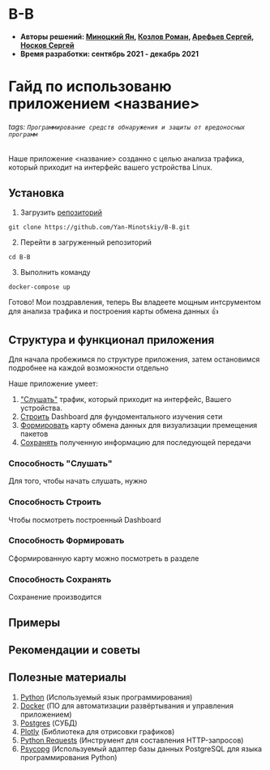 # B-B

* **Авторы решений: [Миноцкий Ян](https://github.com/Yan-Minotskiy), [Козлов Роман](https://github.com/Antieasy), [Арефьев Сергей](https://github.com/sergo2048), [Носков Сергей](https://github.com/Sergey-Noskov)**
* **Время разработки: сентябрь 2021 - декабрь 2021**

# Гайд по использованю приложением <название>
###### tags: `Программирование средств обнаружения и защиты от вредоносных программ`


Наше приложение <название> созданно с целью анализа трафика, который приходит на интерфейс вашего устройства Linux.

## Установка

1. Загрузить [репозиторий](https://github.com/Yan-Minotskiy/B-B.git)
```
git clone https://github.com/Yan-Minotskiy/B-B.git
```
2. Перейти в загруженный репозиторий
```
cd B-B
```
3. Выполнить команду 
```
docker-compose up
```
Готово! Мои поздравления, теперь Вы владеете мощным интсрументом для анализа трафика и построения карты обмена данных :+1: 
## Структура и функционал приложения

Для начала пробежимся по структуре приложения, затем остановимся подробнее на каждой возможности отдельно

Наше приложение умеет:
1. ["Слушать"](https://hackmd.io/HOXhm58qTT-wBuhFkfItDA?view#Способность-“Слушать”) трафик, который приходит на интерфейс, Вашего устройства.
2. [Строить](https://hackmd.io/HOXhm58qTT-wBuhFkfItDA?view#Способность-Строить) Dashboard для фундоментального изучения сети
3. [Формировать](https://hackmd.io/HOXhm58qTT-wBuhFkfItDA?view#Способность-Формировать) карту обмена данных для визуализации премещения пакетов
4. [Сохранять](https://hackmd.io/HOXhm58qTT-wBuhFkfItDA?view#Способность-Сохранять) полученную информацию для последующей передачи

### Способность "Слушать"

Для того, чтобы начать слушать, нужно

### Способность Строить

Чтобы посмотреть построенный Dashboard

### Способность Формировать

Сформированную карту можно посмотреть в разделе 

### Способность Сохранять

Сохранение производится

## Примеры

## Рекомендации и советы

## Полезные материалы
1. [Python](https://www.python.org/) (Используемый язык программирования)
2. [Docker](https://www.docker.com/) (ПО для автоматизации развёртывания и управления приложением)
3. [Postgres](https://postgrespro.ru/) (СУБД)
4. [Plotly](https://plotly.com/python/) (Библиотека для отрисовки графиков)
5. [Python Requests](https://docs.python-requests.org/en/latest/) (Инструмент для составления HTTP-запросов)
6. [Psycopg](https://pypi.org/project/psycopg2/) (Используемый адаптер базы данных PostgreSQL для языка программирования Python)

